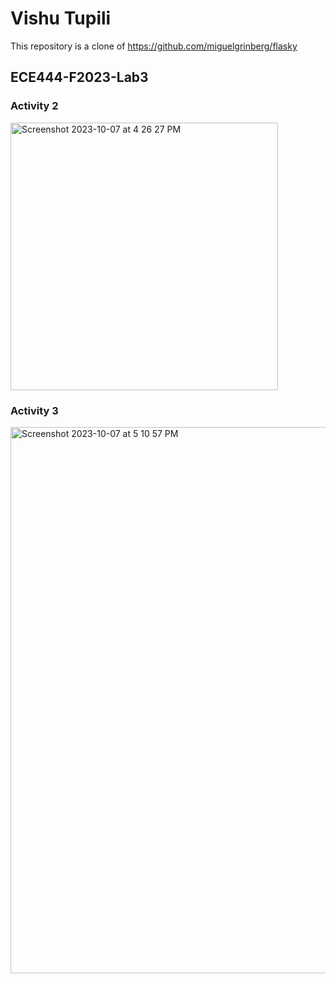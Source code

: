 # Vishu Tupili
This repository is a clone of https://github.com/miguelgrinberg/flasky
## ECE444-F2023-Lab3

### Activity 2
<img width="428" alt="Screenshot 2023-10-07 at 4 26 27 PM" src="https://github.com/vishutupili/ECE444-F2023-Lab1/assets/71949354/9e9d897c-0fbe-4d9b-a91b-048c3d885e16">

### Activity 3
<img width="874" alt="Screenshot 2023-10-07 at 5 10 57 PM" src="https://github.com/vishutupili/ECE444-F2023-Lab1/assets/71949354/450d4738-fe4f-41bc-aab3-bb7f966687d9">


